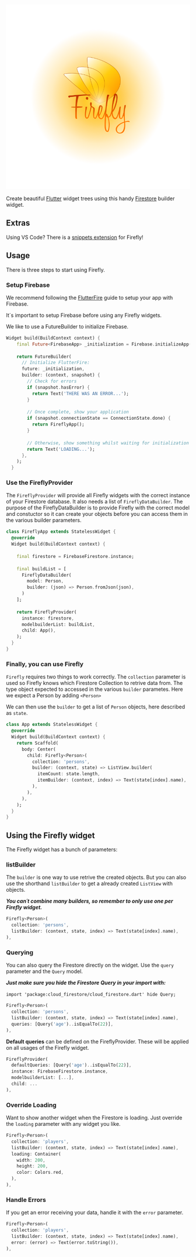 <p align="center">
<img src="https://raw.githubusercontent.com/isotopsweden/Firefly/master/assets/firefly_logo.png" alt="Firefly Package Logo" />
</p

---

Create beautiful [Flutter](https://flutter.dev) widget trees using this handy [Firestore](https://firebase.google.com/products/firestore) builder widget. 

## Extras
Using VS Code? There is a [snippets extension](https://marketplace.visualstudio.com/items?itemName=crljvr.firefly-snippets/ "Firefly snippets extension") for Firefly!

## Usage

There is three steps to start using Firefly.

### Setup Firebase

We recommend following the [FlutterFire](https://firebase.flutter.dev/docs/overview) guide to setup your app with Firebase.

It´s important to setup Firebase before using any Firefly widgets.

We like to use a FutureBuilder to initialize Firebase.


```dart
Widget build(BuildContext context) {
    final Future<FirebaseApp> _initialization = Firebase.initializeApp();

    return FutureBuilder(
      // Initialize FlutterFire:
      future: _initialization,
      builder: (context, snapshot) {
        // Check for errors
        if (snapshot.hasError) {
          return Text('THERE WAS AN ERROR...');
        }

        // Once complete, show your application
        if (snapshot.connectionState == ConnectionState.done) {
          return FireflyApp();
        }

        // Otherwise, show something whilst waiting for initialization to complete
        return Text('LOADING...');
      },
    );
  }
```

### Use the FireflyProvider

The `FireflyProvider` will provide all Firefly widgets with the correct instance of your Firestore database. It also needs a list of `FireflyDataBuilder`. The purpose of the FireflyDataBuilder is to provide Firefly with the correct model and constuctor so it can create your objects before you can access them in the various builder parameters.


```dart
class FireflyApp extends StatelessWidget {
  @override
  Widget build(BuildContext context) {
  
    final firestore = FirebaseFirestore.instance;
    
    final buildList = [
      FireflyDataBuilder(
        model: Person,
        builder: (json) => Person.fromJson(json),
      )
    ];
    
    return FireflyProvider(
      instance: firestore,
      modelbuilderList: buildList,
      child: App(),
    );
  }
}
```

### Finally, you can use Firefly

`Firefly` requires two things to work correctly.
The `collection` parameter is used so Firefly knows which Firestore Collection to retrive data from. 
The type object expected to accessed in the various `builder` parametes. Here we expect a Person by adding `<Person>`

We can then use the `builder` to get a list of `Person` objects, here described as `state`.


```dart
class App extends StatelessWidget {
  @override
  Widget build(BuildContext context) {
    return Scaffold(
      body: Center(
        child: Firefly<Person>(
          collection: 'persons',
          builder: (context, state) => ListView.builder(
            itemCount: state.length,
            itemBuilder: (context, index) => Text(state[index].name),
          ),
        ),
      ),
    );
  }
}
```

## Using the Firefly widget

The Firefly widget has a bunch of parameters:

### listBuilder

The `builder` is one way to use retrive the created objects. But you can also use the shorthand `listBuilder` to get a already created `ListView` with objects.

___You can´t combine many builders, so remember to only use one per Firefly widget.___


```dart
Firefly<Person>(
  collection: 'persons',
  listBuilder: (context, state, index) => Text(state[index].name),
),
```

### Querying

You can also query the Firestore directly on the widget. Use the `query` parameter and the `Query` model.

___Just make sure you hide the Firestore Query in your import with:___

`import 'package:cloud_firestore/cloud_firestore.dart' hide Query;`


```dart
Firefly<Person>(
  collection: 'persons',
  listBuilder: (context, state, index) => Text(state[index].name),
  queries: [Query('age')..isEqualTo(22)],
),
```

**Default queries** can be defined on the FireflyProvider. These will be applied on all usages of the Firefly widget.

```dart
FireflyProvider(
  defaultQueries: [Query('age')..isEqualTo(22)],
  instance: FirebaseFirestore.instance,
  modelbuilderList: [...],
  child: ...
),
```

### Override Loading

Want to show another widget when the Firestore is loading. Just override the `loading` parameter with any widget you like.


```dart
Firefly<Person>(
  collection: 'players',
  listBuilder: (context, state, index) => Text(state[index].name),
  loading: Container(
    width: 200,
    height: 200,
    color: Colors.red,
  ),
),
```

### Handle Errors

If you get an error receiving your data, handle it with the `error` parameter.


```dart
Firefly<Person>(
  collection: 'players',
  listBuilder: (context, state, index) => Text(state[index].name),
  error: (error) => Text(error.toString()),
),
```
